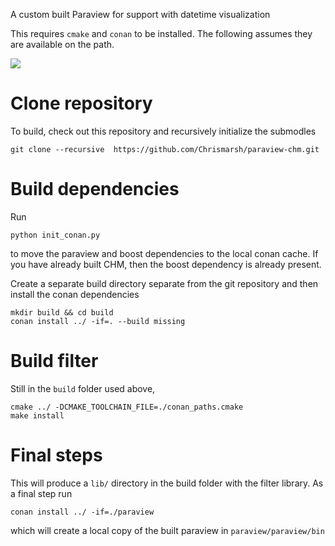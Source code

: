 A custom built Paraview for support with datetime visualization

This requires `cmake` and `conan` to be installed. The following assumes they are available on the path.

![](output.gif)


# Clone repository
To build, check out this repository and recursively initialize the submodles

```
git clone --recursive  https://github.com/Chrismarsh/paraview-chm.git

```

# Build dependencies
Run
```
python init_conan.py
```
to move the paraview and boost dependencies to the local conan cache. If you have already built CHM, then the boost dependency is already present.

Create a separate build directory separate from the git repository and then install the conan dependencies

```
mkdir build && cd build
conan install ../ -if=. --build missing

```
# Build filter
Still in the `build` folder used above, 

```
cmake ../ -DCMAKE_TOOLCHAIN_FILE=./conan_paths.cmake
make install
```

# Final steps
This will produce a `lib/` directory in the build folder with the filter library. As a final step run

```
conan install ../ -if=./paraview

```
which will create a local copy of the built paraview in `paraview/paraview/bin`